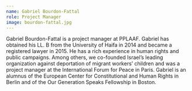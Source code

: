 ```yaml
---
name: Gabriel Bourdon-Fattal
role: Project Manager
image: bourdon-fattal.jpg
---
```

Gabriel Bourdon-Fattal is a project manager at PPLAAF. Gabriel has obtained his LL. B from the University of Haifa in 2014 and became a registered lawyer in 2015. He has a rich experience in human rights and public campaigns. Among others, we co-founded Israel’s leading organization against deportation of migrant workers’ children and was a project manager at the International Forum for Peace in Paris. Gabriel is an alumnus of the European Center for Constitutional and Human Rights in Berlin and of the Our Generation Speaks Fellowship in Boston.